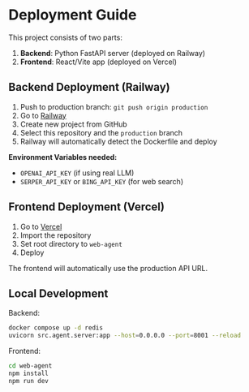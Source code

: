 # Deployment Guide

This project consists of two parts:
1. **Backend**: Python FastAPI server (deployed on Railway)
2. **Frontend**: React/Vite app (deployed on Vercel)

## Backend Deployment (Railway)

1. Push to production branch: `git push origin production`
2. Go to [Railway](https://railway.app)
3. Create new project from GitHub
4. Select this repository and the `production` branch
5. Railway will automatically detect the Dockerfile and deploy

**Environment Variables needed:**
- `OPENAI_API_KEY` (if using real LLM)
- `SERPER_API_KEY` or `BING_API_KEY` (for web search)

## Frontend Deployment (Vercel)

1. Go to [Vercel](https://vercel.com)
2. Import the repository
3. Set root directory to `web-agent`
4. Deploy

The frontend will automatically use the production API URL.

## Local Development

Backend:
```bash
docker compose up -d redis
uvicorn src.agent.server:app --host=0.0.0.0 --port=8001 --reload
```

Frontend:
```bash
cd web-agent
npm install
npm run dev
```